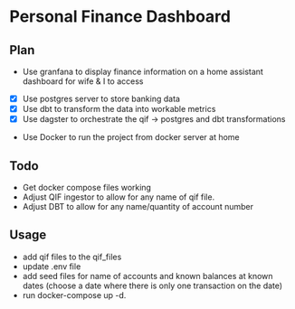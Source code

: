 # Personal Finance Dashboard

## Plan
- Use granfana to display finance information on a home assistant dashboard for wife & I to access
 - [x] Use postgres server to store banking data
 - [x] Use dbt to transform the data into workable metrics
 - [x] Use dagster to orchestrate the qif -> postgres and dbt       transformations
- Use Docker to run the project from docker server at home

## Todo
 - Get docker compose files working
 - Adjust QIF ingestor to allow for any name of qif file.
 - Adjust DBT to allow for any name/quantity of account number


## Usage
- add qif files to the qif_files
- update .env file
- add seed files for name of accounts and known balances at known dates (choose a date where there is only one transaction on the date)
- run docker-compose up -d.
